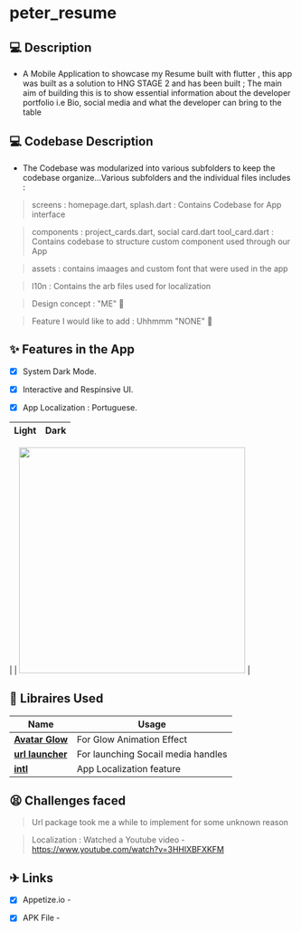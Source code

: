# peter_resume



## 💻 Description

- A Mobile Application to showcase my Resume built with flutter , this app was built as a solution to HNG STAGE 2 and has been built ; The main aim of building this is to show essential information about the developer portfolio i.e Bio, social media and what the developer can bring to the table


## 💻 Codebase Description

- The Codebase was modularized into various subfolders to keep the codebase organize...Various subfolders and the individual files includes :

> screens  : homepage.dart, splash.dart : Contains Codebase for App interface

> components : project_cards.dart, social card.dart tool_card.dart : Contains codebase to structure custom component used through our App

> assets : contains imaages and custom font that were used in the app

> l10n : Contains the arb files used for localization

> Design concept : "ME" 🙂 

> Feature I would like to add  : Uhhmmm "NONE" 🙂 

## ✨ Features in the App

- [x] System Dark Mode.
- [x] Interactive and Respinsive UI.
- [x] App Localization : Portuguese.


<!-- <img src="ss/mockup.png"/> -->

| Light                             | Dark                              |
| --------------------------------- | --------------------------------- |
| 
| <img src="![Screenshot_20221105-080948](https://user-images.githubusercontent.com/61213263/200107745-ec429003-833c-40b5-abc7-3eb11406dbe0.png)" width="400">  |



## 🔌 Libraires Used

| Name                                                    | Usage                                               |
| ------------------------------------------------------- | --------------------------------------------------- |
| [**Avatar Glow**](https://pub.dev/packages/avatar_glow)       | For Glow Animation Effect                            |
| [**url launcher**](https://pub.dev/packages/url_launcher)     |  For launching Socail media handles    |
| [**intl**](https://pub.dev/packages/intl)                         | App Localization feature |


## 😫 Challenges faced 

> Url package took me a while to implement for some unknown reason

> Localization : Watched a Youtube video - https://www.youtube.com/watch?v=3HHlXBFXKFM

## ✈ Links
- [x] Appetize.io -  
- [x] APK File  - 





